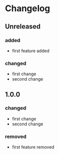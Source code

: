 # Changelog


## Unreleased
### added
- first feature added
### changed
- first change
- second change

## 1.0.0
### changed
- first change
- second change
### removed
- first feature removed